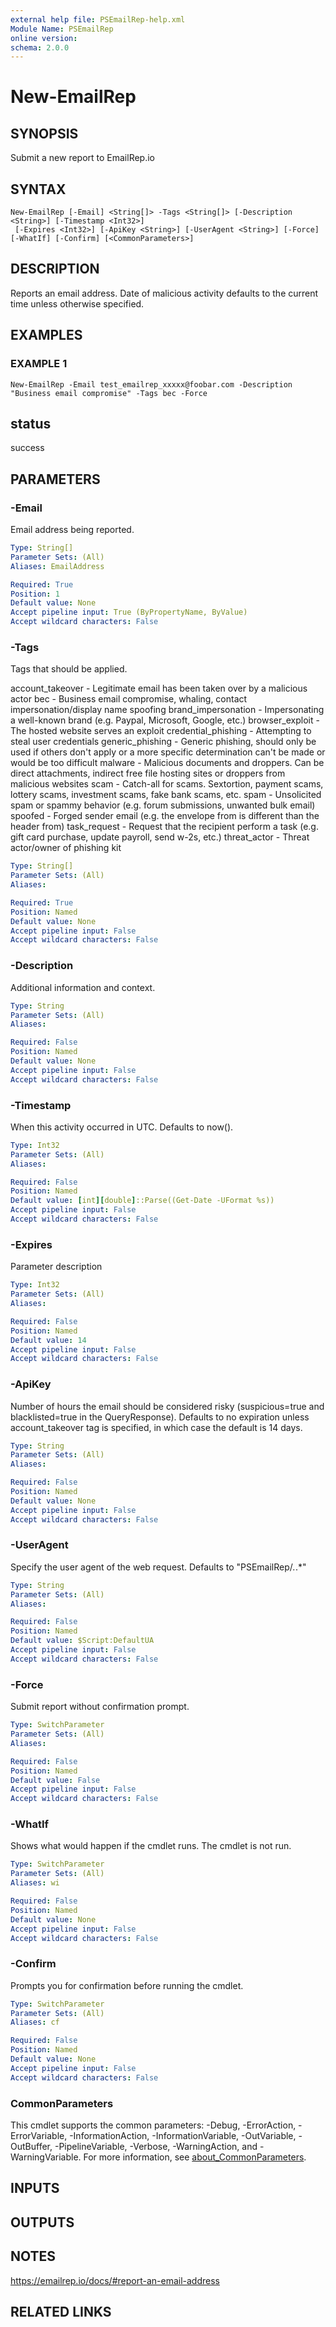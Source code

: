 ```yaml
---
external help file: PSEmailRep-help.xml
Module Name: PSEmailRep
online version:
schema: 2.0.0
---
```


# New-EmailRep

## SYNOPSIS
Submit a new report to EmailRep.io

## SYNTAX

```
New-EmailRep [-Email] <String[]> -Tags <String[]> [-Description <String>] [-Timestamp <Int32>]
 [-Expires <Int32>] [-ApiKey <String>] [-UserAgent <String>] [-Force] [-WhatIf] [-Confirm] [<CommonParameters>]
```

## DESCRIPTION
Reports an email address.
Date of malicious activity defaults to the current time unless otherwise specified.

## EXAMPLES

### EXAMPLE 1
```
New-EmailRep -Email test_emailrep_xxxxx@foobar.com -Description "Business email compromise" -Tags bec -Force
```

status 
------ 
success

## PARAMETERS

### -Email
Email address being reported.

```yaml
Type: String[]
Parameter Sets: (All)
Aliases: EmailAddress

Required: True
Position: 1
Default value: None
Accept pipeline input: True (ByPropertyName, ByValue)
Accept wildcard characters: False
```

### -Tags
Tags that should be applied.

account_takeover - Legitimate email has been taken over by a malicious actor
bec - Business email compromise, whaling, contact impersonation/display name spoofing
brand_impersonation - Impersonating a well-known brand (e.g.
Paypal, Microsoft, Google, etc.)
browser_exploit - The hosted website serves an exploit
credential_phishing - Attempting to steal user credentials
generic_phishing - Generic phishing, should only be used if others don't apply or a more specific determination can't be made or would be too difficult
malware - Malicious documents and droppers.
Can be direct attachments, indirect free file hosting sites or droppers from malicious websites
scam - Catch-all for scams.
Sextortion, payment scams, lottery scams, investment scams, fake bank scams, etc.
spam - Unsolicited spam or spammy behavior (e.g.
forum submissions, unwanted bulk email)
spoofed - Forged sender email (e.g.
the envelope from is different than the header from)
task_request - Request that the recipient perform a task (e.g.
gift card purchase, update payroll, send w-2s, etc.)
threat_actor - Threat actor/owner of phishing kit

```yaml
Type: String[]
Parameter Sets: (All)
Aliases:

Required: True
Position: Named
Default value: None
Accept pipeline input: False
Accept wildcard characters: False
```

### -Description
Additional information and context.

```yaml
Type: String
Parameter Sets: (All)
Aliases:

Required: False
Position: Named
Default value: None
Accept pipeline input: False
Accept wildcard characters: False
```

### -Timestamp
When this activity occurred in UTC.
Defaults to now().

```yaml
Type: Int32
Parameter Sets: (All)
Aliases:

Required: False
Position: Named
Default value: [int][double]::Parse((Get-Date -UFormat %s))
Accept pipeline input: False
Accept wildcard characters: False
```

### -Expires
Parameter description

```yaml
Type: Int32
Parameter Sets: (All)
Aliases:

Required: False
Position: Named
Default value: 14
Accept pipeline input: False
Accept wildcard characters: False
```

### -ApiKey
Number of hours the email should be considered risky (suspicious=true and blacklisted=true in the QueryResponse).
Defaults to no expiration unless account_takeover tag is specified, in which case the default is 14 days.

```yaml
Type: String
Parameter Sets: (All)
Aliases:

Required: False
Position: Named
Default value: None
Accept pipeline input: False
Accept wildcard characters: False
```

### -UserAgent
Specify the user agent of the web request.
Defaults to "PSEmailRep/*.*.*"

```yaml
Type: String
Parameter Sets: (All)
Aliases:

Required: False
Position: Named
Default value: $Script:DefaultUA
Accept pipeline input: False
Accept wildcard characters: False
```

### -Force
Submit report without confirmation prompt.

```yaml
Type: SwitchParameter
Parameter Sets: (All)
Aliases:

Required: False
Position: Named
Default value: False
Accept pipeline input: False
Accept wildcard characters: False
```

### -WhatIf
Shows what would happen if the cmdlet runs.
The cmdlet is not run.

```yaml
Type: SwitchParameter
Parameter Sets: (All)
Aliases: wi

Required: False
Position: Named
Default value: None
Accept pipeline input: False
Accept wildcard characters: False
```

### -Confirm
Prompts you for confirmation before running the cmdlet.

```yaml
Type: SwitchParameter
Parameter Sets: (All)
Aliases: cf

Required: False
Position: Named
Default value: None
Accept pipeline input: False
Accept wildcard characters: False
```

### CommonParameters
This cmdlet supports the common parameters: -Debug, -ErrorAction, -ErrorVariable, -InformationAction, -InformationVariable, -OutVariable, -OutBuffer, -PipelineVariable, -Verbose, -WarningAction, and -WarningVariable. For more information, see [about_CommonParameters](http://go.microsoft.com/fwlink/?LinkID=113216).

## INPUTS

## OUTPUTS

## NOTES
https://emailrep.io/docs/#report-an-email-address

## RELATED LINKS
